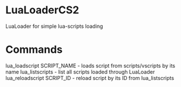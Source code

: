 # LuaLoaderCS2
LuaLoader for simple lua-scripts loading

# Commands

lua_loadscript SCRIPT_NAME - loads script from scripts/vscripts by its name
lua_listscripts - list all scripts loaded through LuaLoader
lua_reloadscript SCRIPT_ID -  reload script by its ID from lua_listscripts

